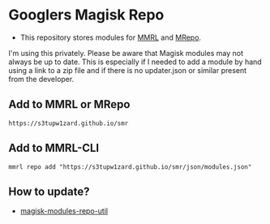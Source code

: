 # Googlers Magisk Repo
- This repository stores modules for [MMRL](https://github.com/DerGoogler/MMRL) and [MRepo](https://github.com/MRepoApp/MRepo.git).

I'm using this privately. Please be aware that Magisk modules may not always be up to date.
This is especially if I needed to add a module by hand using a link to a zip file and if there is no updater.json or similar present from the developer.

## Add to MMRL or MRepo 

```
https://s3tupw1zard.github.io/smr
```

## Add to MMRL-CLI

```shell
mmrl repo add "https://s3tupw1zard.github.io/smr/json/modules.json"
```

## How to update?
- [magisk-modules-repo-util](https://github.com/Googlers-Repo/magisk-modules-repo-util.git)
